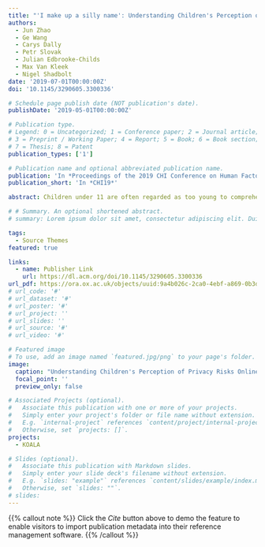 ```yaml
---
title: "'I make up a silly name': Understanding Children's Perception of Privacy Risks Online"
authors:
  - Jun Zhao
  - Ge Wang
  - Carys Dally
  - Petr Slovak
  - Julian Edbrooke-Childs
  - Max Van Kleek
  - Nigel Shadbolt
date: '2019-07-01T00:00:00Z'
doi: '10.1145/3290605.3300336'

# Schedule page publish date (NOT publication's date).
publishDate: '2019-05-01T00:00:00Z'

# Publication type.
# Legend: 0 = Uncategorized; 1 = Conference paper; 2 = Journal article;
# 3 = Preprint / Working Paper; 4 = Report; 5 = Book; 6 = Book section;
# 7 = Thesis; 8 = Patent
publication_types: ['1']

# Publication name and optional abbreviated publication name.
publication: 'In *Proceedings of the 2019 CHI Conference on Human Factors in Computing Systems*'
publication_short: 'In *CHI19*'

abstract: Children under 11 are often regarded as too young to comprehend the implications of online privacy. Perhaps as a result, little research has focused on younger kids' risk recognition and coping. Such knowledge is, however, critical for designing efficient safeguarding mechanisms for this age group. Through 12 focus group studies with 29 children aged 6-10 from UK schools, we examined how children described privacy risks related to their use of tablet computers and what information was used by them to identify threats. We found that children could identify and articulate certain privacy risks well, such as information oversharing or revealing real identities online; however, they had less awareness with respect to other risks, such as online tracking or game promotions. Our findings offer promising directions for supporting children's awareness of cyber risks and the ability to protect themselves online.

# # Summary. An optional shortened abstract.
# summary: Lorem ipsum dolor sit amet, consectetur adipiscing elit. Duis posuere tellus ac convallis placerat. Proin tincidunt magna sed ex sollicitudin condimentum.

tags:
  - Source Themes
featured: true

links:
  - name: Publisher Link
    url: https://dl.acm.org/doi/10.1145/3290605.3300336
url_pdf: https://ora.ox.ac.uk/objects/uuid:9a4b026c-2ca0-4ebf-a869-0b3d03a7efe3/files/mb25c566365dec3e8af862182dc8c5611
# url_code: '#'
# url_dataset: '#'
# url_poster: '#'
# url_project: ''
# url_slides: ''
# url_source: '#'
# url_video: '#'

# Featured image
# To use, add an image named `featured.jpg/png` to your page's folder.
image:
  caption: "Understanding Children's Perception of Privacy Risks Online"
  focal_point: ''
  preview_only: false

# Associated Projects (optional).
#   Associate this publication with one or more of your projects.
#   Simply enter your project's folder or file name without extension.
#   E.g. `internal-project` references `content/project/internal-project/index.md`.
#   Otherwise, set `projects: []`.
projects:
  - KOALA

# Slides (optional).
#   Associate this publication with Markdown slides.
#   Simply enter your slide deck's filename without extension.
#   E.g. `slides: "example"` references `content/slides/example/index.md`.
#   Otherwise, set `slides: ""`.
# slides:
---
```


{{% callout note %}}
Click the _Cite_ button above to demo the feature to enable visitors to import publication metadata into their reference management software.
{{% /callout %}}

<!-- Supplementary notes can be added here, including [code and math](https://wowchemy.com/docs/content/writing-markdown-latex/). -->
